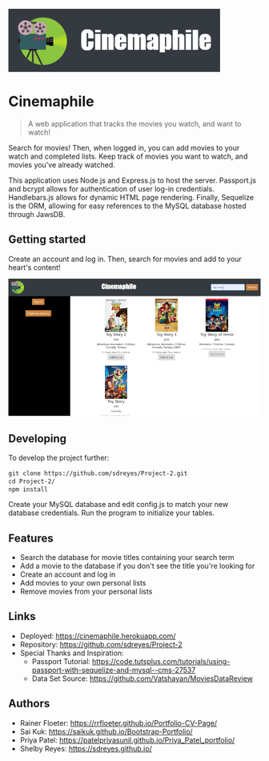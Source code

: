 ![Cinemaphile Logo](public/assets/images/readme-images/logo.png)

# Cinemaphile
> A web application that tracks the movies you watch, and want to watch!

Search for movies! Then, when logged in, you can add movies to your watch and completed lists. Keep track of movies you want to watch, and movies you've already watched.

This application uses Node.js and Express.js to host the server. Passport.js and bcrypt allows for authentication of user log-in credentials. Handlebars.js allows for dynamic HTML page rendering. Finally, Sequelize is the ORM, allowing for easy references to the MySQL database hosted through JawsDB.

## Getting started

Create an account and log in. Then, search for movies and add to your heart's content!

![Search Page](public/assets/images/readme-images/homepage.png)

## Developing

To develop the project further:

```shell
git clone https://github.com/sdreyes/Project-2.git
cd Project-2/
npm install
```

Create your MySQL database and edit config.js to match your new database credentials. Run the program to initialize your tables.

## Features

* Search the database for movie titles containing your search term
* Add a movie to the database if you don't see the title you're looking for
* Create an account and log in
* Add movies to your own personal lists
* Remove movies from your personal lists

## Links

- Deployed: https://cinemaphile.herokuapp.com/
- Repository: https://github.com/sdreyes/Project-2
- Special Thanks and Inspiration:
  - Passport Tutorial: https://code.tutsplus.com/tutorials/using-passport-with-sequelize-and-mysql--cms-27537
  - Data Set Source: https://github.com/Vatshayan/MoviesDataReview


## Authors

- Rainer Floeter: https://rrfloeter.github.io/Portfolio-CV-Page/
- Sai Kuk: https://saikuk.github.io/Bootstrap-Portfolio/
- Priya Patel: https://patelpriyasunil.github.io/Priya_Patel_portfolio/
- Shelby Reyes: https://sdreyes.github.io/
